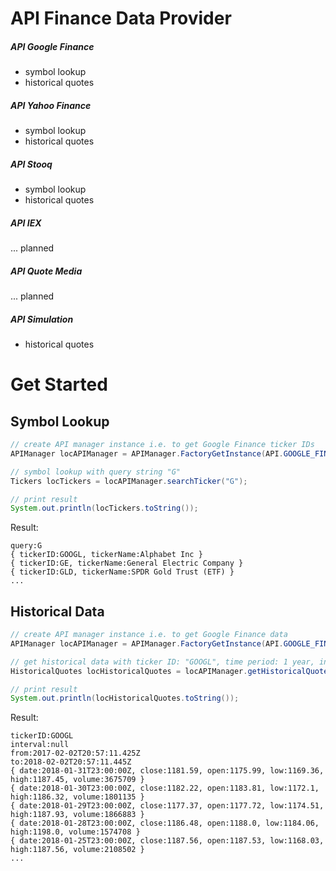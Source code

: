 # API Finance Data Provider

##### API Google Finance
+ symbol lookup
+ historical quotes

##### API Yahoo Finance
+ symbol lookup
+ historical quotes

##### API Stooq
+ symbol lookup
+ historical quotes

##### API IEX
... planned

##### API Quote Media
... planned

##### API Simulation
+ historical quotes

# Get Started
## Symbol Lookup
```java
// create API manager instance i.e. to get Google Finance ticker IDs
APIManager locAPIManager = APIManager.FactoryGetInstance(API.GOOGLE_FINANCE);

// symbol lookup with query string "G"
Tickers locTickers = locAPIManager.searchTicker("G");

// print result
System.out.println(locTickers.toString());
```
Result:
```
query:G
{ tickerID:GOOGL, tickerName:Alphabet Inc }
{ tickerID:GE, tickerName:General Electric Company }
{ tickerID:GLD, tickerName:SPDR Gold Trust (ETF) }
...
```
## Historical Data
```java
// create API manager instance i.e. to get Google Finance data
APIManager locAPIManager = APIManager.FactoryGetInstance(API.GOOGLE_FINANCE);

// get historical data with ticker ID: "GOOGL", time period: 1 year, interval: not yet supported
HistoricalQuotes locHistoricalQuotes = locAPIManager.getHistoricalQuotes("GOOGL", TimePeriod.YEAR_1, null);

// print result
System.out.println(locHistoricalQuotes.toString());
```
Result:
```
tickerID:GOOGL
interval:null
from:2017-02-02T20:57:11.425Z
to:2018-02-02T20:57:11.445Z
{ date:2018-01-31T23:00:00Z, close:1181.59, open:1175.99, low:1169.36, high:1187.45, volume:3675709 }
{ date:2018-01-30T23:00:00Z, close:1182.22, open:1183.81, low:1172.1, high:1186.32, volume:1801135 }
{ date:2018-01-29T23:00:00Z, close:1177.37, open:1177.72, low:1174.51, high:1187.93, volume:1866883 }
{ date:2018-01-28T23:00:00Z, close:1186.48, open:1188.0, low:1184.06, high:1198.0, volume:1574708 }
{ date:2018-01-25T23:00:00Z, close:1187.56, open:1187.53, low:1168.03, high:1187.56, volume:2108502 }
...
```
